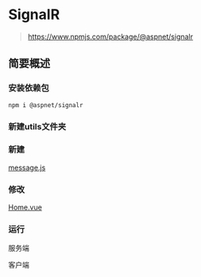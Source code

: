 # SignalR

> https://www.npmjs.com/package/@aspnet/signalr 

## 简要概述

### 安装依赖包

```shell
npm i @aspnet/signalr
```

### 新建utils文件夹

### 新建

[message.js](utils/message.js)

### 修改

[Home.vue](views/Home.vue)

### 运行

服务端

客户端

